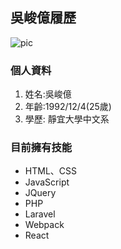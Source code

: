 ## 吳峻億履歷
![pic](https://i.imgur.com/K1lNc1s.png)

### 個人資料

1. 姓名:吳峻億 
2. 年齡:1992/12/4(25歲)
3. 學歷: 靜宜大學中文系

### 目前擁有技能
* HTML、CSS
* JavaScript
* JQuery
* PHP
* Laravel
* Webpack
* React

